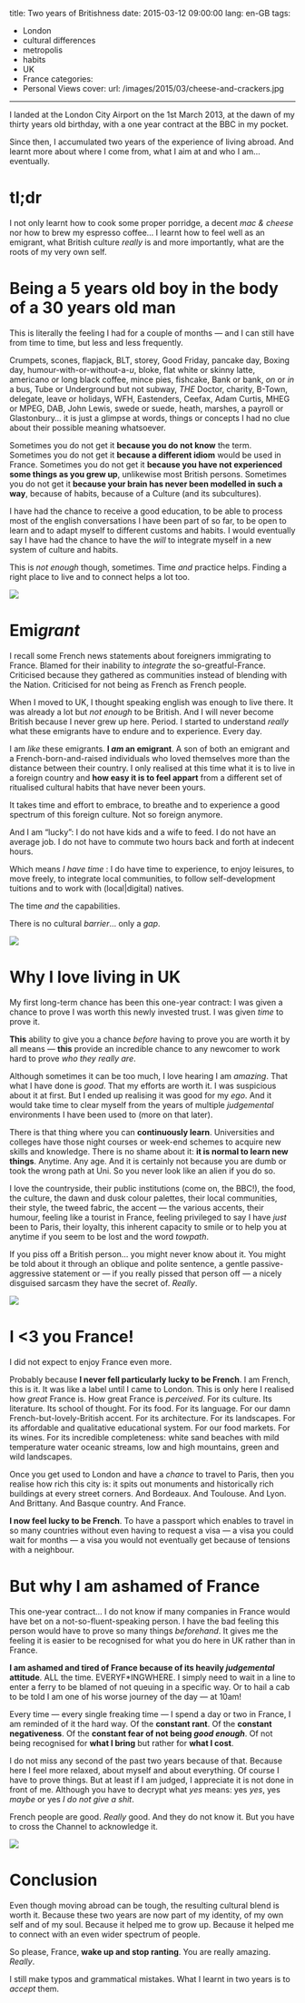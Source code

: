 title: Two years of Britishness
date: 2015-03-12 09:00:00
lang: en-GB
tags:
- London
- cultural differences
- metropolis
- habits
- UK
- France
categories:
- Personal Views
cover:
  url: /images/2015/03/cheese-and-crackers.jpg
---

I landed at the London City Airport on the 1st March 2013, at the dawn of my thirty years old birthday, with a one year contract at the BBC in my pocket.

Since then, I accumulated two years of the experience of living abroad. And learnt more about where I come from, what I aim at and who I am… eventually.

<!--more-->

# tl;dr

I not only learnt how to cook some proper porridge, a decent *mac & cheese* nor how to brew my espresso coffee… I learnt how to feel well as an emigrant, what British culture *really* is and more importantly, what are the roots of my very own self.

# Being a 5 years old boy in the body of a 30 years old man

This is literally the feeling I had for a couple of months — and I can still have from time to time, but less and less frequently.

Crumpets, scones, flapjack, BLT, storey, Good Friday, pancake day, Boxing day, humour-with-or-without-a-*u*, bloke, flat white or skinny latte, americano or long black coffee, mince pies, fishcake, Bank or bank, *on* or *in* a bus, Tube or Underground but not subway, *THE* Doctor, charity, B-Town, delegate, leave or holidays, WFH, Eastenders, Ceefax, Adam Curtis, MHEG or MPEG, DAB, John Lewis, swede or suede, heath, marshes, a payroll or Glastonbury… it is just a glimpse at words, things or concepts I had no clue about their possible meaning whatsoever.

Sometimes you do not get it **because you do not know** the term.
Sometimes you do not get it **because a different idiom** would be used in France.
Sometimes you do not get it **because you have not experienced some things as you grew up**, unlikewise most British persons.
Sometimes you do not get it **because your brain has never been modelled in such a way**, because of habits, because of a Culture (and its subcultures).

I have had the chance to receive a good education, to be able to process most of the english conversations I have been part of so far, to be open to learn and to adapt myself to different customs and habits. I would eventually say I have had the chance to have the *will* to integrate myself in a new system of culture and habits.

This is *not enough* though, sometimes.
Time *and* practice helps.
Finding a right place to live and to connect helps a lot too.

![](/images/2015/03/church-community-van.jpg)

# Emi*grant*

I recall some French news statements about foreigners immigrating to France. Blamed for their inability to *integrate* the so-greatful-France. Criticised because they gathered as communities instead of blending with the Nation. Criticised for not being as French as French people.

When I moved to UK, I thought speaking english was enough to live there. It was already a lot but *not enough* to be British. And I will never become British because I never grew up here. Period. I started to understand *really* what these emigrants have to endure and to experience. Every day.

I am *like* these emigrants. **I *am* an emigrant**. A son of both an emigrant and a French-born-and-raised individuals who loved themselves more than the distance between their country. I only realised at this time what it is to live in a foreign country and **how easy it is to feel appart** from a different set of ritualised cultural habits that have never been yours.
 
It takes time and effort to embrace, to breathe and to experience a good spectrum of this foreign culture. Not so foreign anymore.

And I am “lucky”: I do not have kids and a wife to feed. I do not have an average job. I do not have to commute two hours back and forth at indecent hours.

Which means *I have time* : I do have time to experience, to enjoy leisures, to move freely, to integrate local communities, to follow self-development tuitions and to work with (local|digital) natives.

The time *and* the capabilities.

There is no cultural *barrier*… only a *gap*.

![](/images/2015/03/sofa.jpg)

# Why I love living in UK

My first long-term chance has been this one-year contract: I was given a chance to prove I was worth this newly invested trust. I  was given *time* to prove it.

**This** ability to give you a chance *before* having to prove you are worth it by all means — **this** provide an incredible chance to any newcomer to work hard to prove *who they really are*.

Although sometimes it can be too much, I love hearing I am *amazing*. That what I have done is *good*. That my efforts are worth it. I was suspicious about it at first. But I ended up realising it was good for my *ego*. And it would take time to clear myself from the years of multiple *judgemental* environments I have been used to (more on that later).

There is that thing where you can **continuously learn**. Universities and colleges have those night courses or week-end schemes to acquire new skills and knowledge. There is no shame about it: **it is normal to learn new things**. Anytime. Any age. And it is certainly not because you are dumb or took the wrong path at Uni. So you never look like an alien if you do so.

I love the countryside, their public institutions (come on, the BBC!), the food, the culture, the dawn and dusk colour palettes, their local communities, their style, the tweed fabric, the accent — the various accents, their humour, feeling like a tourist in France, feeling privileged to say I have *just* been to Paris, their loyalty, this inherent capacity to smile or to help you at anytime if you seem to be lost and the word *towpath*.

If you piss off a British person… you might never know about it.   You might be told about it through an oblique and polite sentence, a gentle passive-aggressive statement or — if you really pissed that person off — a nicely disguised sarcasm they have the secret of. *Really*.

![](/images/2015/03/heatherwick-wellcome.jpg)

# I <3 you France!

I did not expect to enjoy France even more.

Probably because **I never fell particularly lucky to be French**. I am French, this is it. It was like a label until I came to London. This is only here I realised how *great* France is. How great France is *perceived*. For its culture. Its literature. Its school of thought. For its food. For its language. For our damn French-but-lovely-British accent. For its architecture. For its landscapes. For its affordable and qualitative educational system. For our food markets. For its wines. For its incredible completeness: white sand beaches with mild temperature water oceanic streams, low and high mountains, green and wild landscapes.

Once you get used to London and have a *chance* to travel to Paris, then you realise how rich this city is: it spits out monuments and historically rich buildings at every street corners. And Bordeaux. And Toulouse. And Lyon. And Brittany. And Basque country. And France.

**I now feel lucky to be French**. To have a passport which enables to travel in so many countries without even having to request a visa — a visa you could wait for months — a visa you would not eventually get because of tensions with a neighbour.

# But why I am ashamed of France

This one-year contract… I do not know if many companies in France would have bet on a not-so-fluent-speaking person. I have the bad feeling this person would have to prove so many things *beforehand*. It gives me the feeling it is easier to be recognised for what you do here in UK rather than in France.

**I am ashamed and tired of France because of its heavily *judgemental* attitude**. ALL the time. EVERYF*INGWHERE. I simply need to wait in a line to enter a ferry to be blamed of not queuing in a specific way. Or to hail a cab to be told I am one of his worse journey of the day — at 10am!

Every time — every single freaking time — I spend a day or two in France, I am reminded of it the hard way. Of the **constant rant**. Of the **constant negativeness**. Of the **constant fear of not being *good enough***. Of not being recognised for **what I bring** but rather for **what I cost**.

I do not miss any second of the past two years because of that. Because here I feel more relaxed, about myself and about everything. Of course I have to prove things. But at least if I am judged, I appreciate it is not done in front of me. Although you have to decrypt what *yes* means: yes *yes*, yes *maybe* or yes *I do not give a shit*.

French people are good. *Really* good. And they do not know it. But you have to cross the Channel to acknowledge it.

![](/images/2015/03/we-are-hackney.jpg)

# Conclusion

Even though moving abroad can be tough, the resulting cultural blend is worth it. Because these two years are now part of my identity, of my own self and of my soul. Because it helped me to grow up. Because it helped me to connect with an even wider spectrum of people.

So please, France, **wake up and stop ranting**. You are really amazing. *Really*.

I still make typos and grammatical mistakes. What I learnt in two years is to *accept* them.
